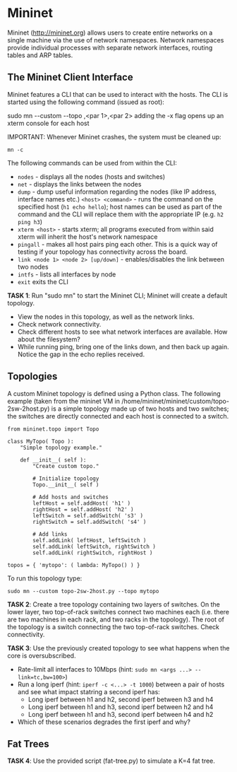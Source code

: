 Mininet
=======

Mininet (http://mininet.org) allows users to create entire networks on a single machine via the use of network namespaces. Network namespaces provide individual processes with separate network interfaces, routing tables and ARP tables.


The Mininet Client Interface
----------------------------

Mininet features a CLI that can be used to interact with the hosts. The CLI is started using the following command (issued as root):

sudo mn --custom <topology file> --topo <topology name>,<par 1>,<par 2>
adding the -x flag opens up an xterm console for each host

IMPORTANT: Whenever Mininet crashes, the system must be cleaned up:
```
mn -c
```
The following commands can be used from within the CLI:
* `nodes` - displays all the nodes (hosts and switches)
* `net` - displays the links between the nodes
* `dump` - dump useful information regarding the nodes (like IP address, interface names etc.)
`<host> <command>` - runs the command on the specified host (`h1 echo hello`); host names can be used as part of the command and the CLI will replace them with the appropriate IP (e.g. `h2 ping h3`)
 * `xterm <host>` - starts xterm; all programs executed from within said xterm will inherit the host's network namespace
 * `pingall` - makes all host pairs ping each other. This is a quick way of testing if your topology has connectivity across the board.
 * `link <node 1> <node 2> [up/down]` - enables/disables the link between two nodes
 * `intfs` - lists all interfaces by node
 * `exit` exits the CLI

**TASK 1**: Run "sudo mn" to start the Mininet CLI; Mininet will create a default topology.

 * View the nodes in this topology, as well as the network links.
 * Check network connectivity.
 * Check different hosts to see what network interfaces are available. How about the filesystem?
 * While running ping, bring one of the links down, and then back up again. Notice the gap in the echo replies received.


Topologies
----------

A custom Mininet topology is defined using a Python class. The following example (taken from the mininet VM in /home/mininet/mininet/custom/topo-2sw-2host.py) is a simple topology made up of two hosts and two switches; the switches are directly connected and each host is connected to a switch.

```
from mininet.topo import Topo

class MyTopo( Topo ):
    "Simple topology example."

    def __init__( self ):
        "Create custom topo."

        # Initialize topology
        Topo.__init__( self )

        # Add hosts and switches
        leftHost = self.addHost( 'h1' )
        rightHost = self.addHost( 'h2' )
        leftSwitch = self.addSwitch( 's3' )
        rightSwitch = self.addSwitch( 's4' )

        # Add links
        self.addLink( leftHost, leftSwitch )
        self.addLink( leftSwitch, rightSwitch )
        self.addLink( rightSwitch, rightHost )

topos = { 'mytopo': ( lambda: MyTopo() ) }
```

To run this topology type:

```
sudo mn --custom topo-2sw-2host.py --topo mytopo
```


**TASK 2**: Create a tree topology containing two layers of switches. On the lower layer, two top-of-rack switches connect two machines each (i.e. there are two machines in each rack, and two racks in the topology). The root of the topology is a switch connecting the two top-of-rack switches. Check connectivity.


**TASK 3**: Use the previously created topology to see what happens when the core is oversubscribed.
 * Rate-limit all interfaces to 10Mbps (hint: `sudo mn <args ...> --link=tc,bw=100>`)
 * Run a long iperf (hint: `iperf -c <...> -t 1000`) between a pair of hosts and see what impact statring a second iperf has:
   * Long iperf between h1 and h2, second iperf between h3 and h4
   * Long iperf between h1 and h3, second iperf between h2 and h4
   * Long iperf between h1 and h3, second iperf between h4 and h2
 * Which of these scenarios degrades the first iperf and why?

Fat Trees
---------


**TASK 4**: Use the provided script (fat-tree.py) to simulate a K=4 fat tree.


